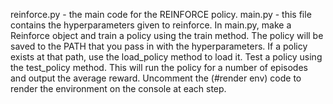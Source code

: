 reinforce.py - the main code for the REINFORCE policy.
main.py - this file contains the hyperparameters given to reinforce. 
In main.py, make a Reinforce object and train a policy using the train method. The policy will be saved to the PATH that you pass in with the hyperparameters. 
If a policy exists at that path, use the load_policy method to load it.
Test a policy using the test_policy method. This will run the policy for a number of episodes and output the average reward. Uncomment the (#render env) code to
render the environment on the console at each step.
